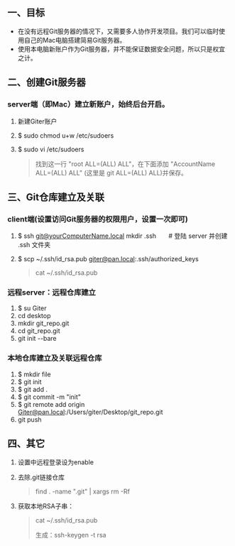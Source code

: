 ## 一、目标
* 在没有远程Git服务器的情况下，又需要多人协作开发项目。我们可以临时使用自己的Mac电脑搭建简易Git服务器。
* 使用本电脑新账户作为Git服务器，并不能保证数据安全问题，所以只是权宜之计。

## 二、创建Git服务器
### server端（即Mac）建立新账户，始终后台开启。

1. 新建Giter账户
2. $ sudo chmod u+w /etc/sudoers
3. $ sudo vi /etc/sudoers

	> 找到这一行 "root ALL=(ALL) ALL"，在下面添加 "AccountName ALL=(ALL) ALL" (这里是 git ALL=(ALL) ALL)并保存。
	

## 三、Git仓库建立及关联

### client端(设置访问Git服务器的权限用户，设置一次即可)
1. $ ssh git@yourComputerName.local mkdir .ssh　　# 登陆 server 并创建 .ssh 文件夹
2. $ scp ~/.ssh/id_rsa.pub giter@pan.local:.ssh/authorized_keys

	> cat ~/.ssh/id_rsa.pub

### 远程server：远程仓库建立

1. $ su Giter
2. cd desktop
3. mkdir git_repo.git
4. cd git_repo.git
4. git init --bare

### 本地仓库建立及关联远程仓库
 
 1. $ mkdir file
 2. $ git init
 3. $ git add .
 4. $ git commit -m "init"
 5. $ git remote add origin Giter@pan.local:/Users/giter/Desktop/git_repo.git 
 6. git push 

 
## 四、其它

1. 设置中远程登录设为enable


1. 去除.git链接仓库

	> find . -name ".git" | xargs rm -Rf

2. 获取本地RSA子串：

	> cat ~/.ssh/id_rsa.pub
	>
	> 生成：ssh-keygen -t rsa